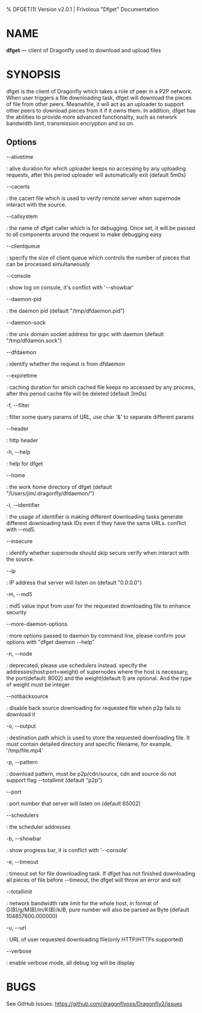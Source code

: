 % DFGET(1) Version v2.0.1 | Frivolous "Dfget" Documentation

# NAME

**dfget** — client of Dragonfly used to download and upload files

# SYNOPSIS

dfget is the client of Dragonfly which takes a role of peer in a P2P network. When user triggers a file downloading
task, dfget will download the pieces of file from other peers. Meanwhile, it will act as an uploader to support other
peers to download pieces from it if it owns them. In addition, dfget has the abilities to provide more advanced
functionality, such as network bandwidth limit, transmission encryption and so on.

## Options

--alivetime

: alive duration for which uploader keeps no accessing by any uploading requests, after this period uploader will automatically exit (default 5m0s)

--cacerts

: the cacert file which is used to verify remote server when supernode interact with the source.

--callsystem

: the name of dfget caller which is for debugging. Once set, it will be passed to all components around the request to make debugging easy

--clientqueue

: specify the size of client queue which controls the number of pieces that can be processed simultaneously

--console

: show log on console, it's conflict with '--showbar'

--daemon-pid

: the daemon pid (default "/tmp/dfdaemon.pid")

--daemon-sock

: the unix domain socket address for grpc with daemon (default "/tmp/dfdamon.sock")

--dfdaemon

: identify whether the request is from dfdaemon

--expiretime

: caching duration for which cached file keeps no accessed by any process, after this period cache file will be deleted (default 3m0s)

-f, --filter

: filter some query params of URL, use char '&' to separate different params

--header

: http header

-h, --help

: help for dfget

--home

: the work home directory of dfget (default "/Users/jim/.dragonfly/dfdaemon/")

-i, --identifier

: the usage of identifier is making different downloading tasks generate different downloading task IDs even if they have the same URLs. conflict with --md5.

--insecure

: identify whether supernode should skip secure verify when interact with the source.

--ip

: IP address that server will listen on (default "0.0.0.0")

-m, --md5

: md5 value input from user for the requested downloading file to enhance security

--more-daemon-options

: more options passed to daemon by command line, please confirm your options with "dfget daemon --help"

-n, --node

: deprecated, please use schedulers instead. specify the addresses(host:port=weight) of supernodes where the host is necessary, the port(default: 8002) and the weight(default:1) are optional. And the type of weight must be integer

--notbacksource

: disable back source downloading for requested file when p2p fails to download it

-o, --output

: destination path which is used to store the requested downloading file. It must contain detailed directory and specific filename, for example, '/tmp/file.mp4'

-p, --pattern

: download pattern, must be p2p/cdn/source, cdn and source do not support flag --totallimit (default "p2p")

--port

: port number that server will listen on (default 65002)

--schedulers

: the scheduler addresses

-b, --showbar

: show progress bar, it is conflict with '--console'

-e, --timeout

: timeout set for file downloading task. If dfget has not finished downloading all pieces of file before --timeout, the dfget will throw an error and exit

--totallimit

: network bandwidth rate limit for the whole host, in format of G(B)/g/M(B)/m/K(B)/k/B, pure number will also be parsed as Byte (default 104857600.000000)

-u, --url

: URL of user requested downloading file(only HTTP/HTTPs supported)

--verbose

: enable verbose mode, all debug log will be display

# BUGS

See GitHub Issues: <https://github.com/dragonflyoss/Dragonfly2/issues>
